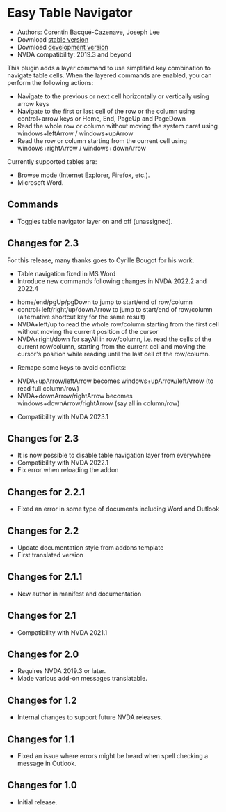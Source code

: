 # Easy Table Navigator

*   Authors: Corentin Bacqué-Cazenave, Joseph Lee
* Download [stable version][1]
* Download [development version][2]
* NVDA compatibility: 2019.3 and beyond

This plugin adds a layer command to use simplified key combination to navigate table cells.
When the layered commands are enabled, you can perform the following actions:
- Navigate to the previous or next cell horizontally or vertically using arrow keys
- Navigate to the first or last cell of the row or the column using control+arrow keys or Home, End, PageUp and PageDown
- Read the whole row or column without moving the system caret using windows+leftArrow / windows+upArrow
- Read the row or column starting from the current cell using windows+rightArrow / windows+downArrow

Currently supported tables are:

* Browse mode (Internet Explorer, Firefox, etc.).
* Microsoft Word.

## Commands

* Toggles table navigator layer on and off (unassigned).

## Changes for 2.3

For this release, many thanks goes to Cyrille Bougot for his work.
* Table navigation fixed in MS Word
* Introduce new commands following changes in NVDA 2022.2 and 2022.4
 - home/end/pgUp/pgDown to jump to start/end of row/column
 - control+left/right/up/downArrow to jump to start/end of row/column (alternative shortcut key for the same result)
 - NVDA+left/up to read the whole row/column starting from the first cell without moving the current position of the cursor
 - NVDA+right/down for sayAll in row/column, i.e. read the cells of the current row/column, starting from the current cell and moving the cursor's position while reading until the last cell of the row/column.
* Remape some keys to avoid conflicts:
 - NVDA+upArrow/leftArrow becomes windows+upArrow/leftArrow (to read full column/row)
 - NVDA+downArrow/rightArrow becomes windows+downArrow/rightArrow (say all in column/row)
* Compatibility with NVDA 2023.1

## Changes for 2.3

* It is now possible to disable table navigation layer from everywhere
* Compatibility with NVDA 2022.1
* Fix error when reloading the addon

## Changes for 2.2.1

* Fixed an error in some type of documents including Word and Outlook

## Changes for 2.2

* Update documentation style from addons template
* First translated version

## Changes for 2.1.1

* New author in manifest and documentation

## Changes for 2.1

* Compatibility with NVDA 2021.1

## Changes for 2.0

* Requires NVDA 2019.3 or later.
* Made various add-on messages translatable.

## Changes for 1.2

* Internal changes to support future NVDA releases.

## Changes for 1.1

* Fixed an issue where errors might be heard when spell checking a message in Outlook.

## Changes for 1.0

*   Initial release.

[1]: http://addons.nvda-project.org/files/get.php?file=etn

[2]: http://addons.nvda-project.org/files/get.php?file=etn-dev

